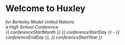 # Welcome to Huxley

<span className="help-text"><i>for Berkeley Model United Nations</i></span>
<br />
<span className="help-text"><i>a High School Conference</i></span>
<br />
<span className="help-text">
	<i>{{ conferenceStartMonth }} {{ conferenceStartDay }} - {{ conferenceEndDay }}, {{ conferenceStartYear }}</i>
</span>
